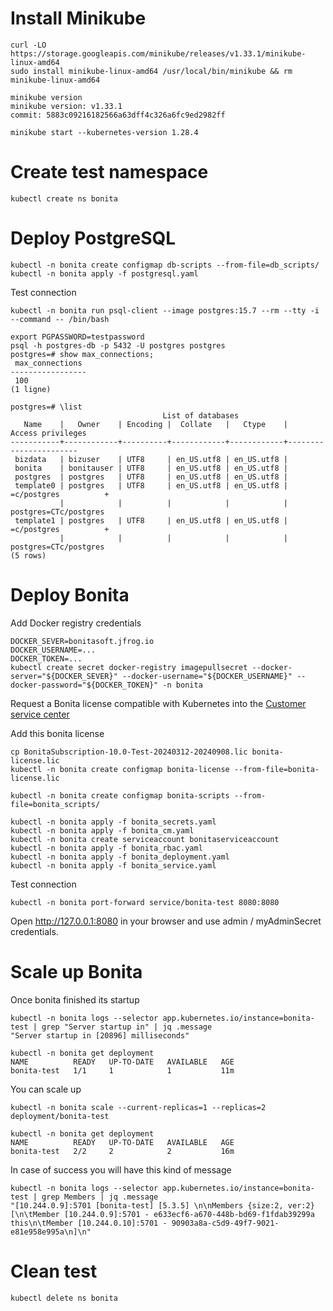 # Install Minikube

```
curl -LO https://storage.googleapis.com/minikube/releases/v1.33.1/minikube-linux-amd64
sudo install minikube-linux-amd64 /usr/local/bin/minikube && rm minikube-linux-amd64
```

```
minikube version
minikube version: v1.33.1
commit: 5883c09216182566a63dff4c326a6fc9ed2982ff
```

```
minikube start --kubernetes-version 1.28.4
```

# Create test namespace

```
kubectl create ns bonita
```

# Deploy PostgreSQL

```
kubectl -n bonita create configmap db-scripts --from-file=db_scripts/
kubectl -n bonita apply -f postgresql.yaml
```

Test connection

```
kubectl -n bonita run psql-client --image postgres:15.7 --rm --tty -i --command -- /bin/bash
```

```
export PGPASSWORD=testpassword
psql -h postgres-db -p 5432 -U postgres postgres
postgres=# show max_connections;
 max_connections 
-----------------
 100
(1 ligne)

postgres=# \list
                                  List of databases
   Name    |   Owner    | Encoding |  Collate   |   Ctype    |   Access privileges   
-----------+------------+----------+------------+------------+-----------------------
 bizdata   | bizuser    | UTF8     | en_US.utf8 | en_US.utf8 | 
 bonita    | bonitauser | UTF8     | en_US.utf8 | en_US.utf8 | 
 postgres  | postgres   | UTF8     | en_US.utf8 | en_US.utf8 | 
 template0 | postgres   | UTF8     | en_US.utf8 | en_US.utf8 | =c/postgres          +
           |            |          |            |            | postgres=CTc/postgres
 template1 | postgres   | UTF8     | en_US.utf8 | en_US.utf8 | =c/postgres          +
           |            |          |            |            | postgres=CTc/postgres
(5 rows)
```


# Deploy Bonita

Add Docker registry credentials
```
DOCKER_SEVER=bonitasoft.jfrog.io
DOCKER_USERNAME=...
DOCKER_TOKEN=...
kubectl create secret docker-registry imagepullsecret --docker-server="${DOCKER_SEVER}" --docker-username="${DOCKER_USERNAME}" --docker-password="${DOCKER_TOKEN}" -n bonita
```

Request a Bonita license compatible with Kubernetes into the [Customer service center](https://csc.bonitacloud.bonitasoft.com/apps/CustomerServices)

Add this bonita license
```
cp BonitaSubscription-10.0-Test-20240312-20240908.lic bonita-license.lic
kubectl -n bonita create configmap bonita-license --from-file=bonita-license.lic
```

```
kubectl -n bonita create configmap bonita-scripts --from-file=bonita_scripts/
```

```
kubectl -n bonita apply -f bonita_secrets.yaml
kubectl -n bonita apply -f bonita_cm.yaml
kubectl -n bonita create serviceaccount bonitaserviceaccount
kubectl -n bonita apply -f bonita_rbac.yaml
kubectl -n bonita apply -f bonita_deployment.yaml
kubectl -n bonita apply -f bonita_service.yaml
```

Test connection
```
kubectl -n bonita port-forward service/bonita-test 8080:8080
```

Open http://127.0.0.1:8080 in your browser and use admin / myAdminSecret credentials.

# Scale up Bonita

Once bonita finished its startup
```
kubectl -n bonita logs --selector app.kubernetes.io/instance=bonita-test | grep "Server startup in" | jq .message
"Server startup in [20896] milliseconds"
```

```
kubectl -n bonita get deployment
NAME          READY   UP-TO-DATE   AVAILABLE   AGE
bonita-test   1/1     1            1           11m
```

You can scale up
```
kubectl -n bonita scale --current-replicas=1 --replicas=2 deployment/bonita-test
```

```
kubectl -n bonita get deployment
NAME          READY   UP-TO-DATE   AVAILABLE   AGE
bonita-test   2/2     2            2           16m
```

In case of success you will have this kind of message
```
kubectl -n bonita logs --selector app.kubernetes.io/instance=bonita-test | grep Members | jq .message
"[10.244.0.9]:5701 [bonita-test] [5.3.5] \n\nMembers {size:2, ver:2} [\n\tMember [10.244.0.9]:5701 - e633ecf6-a670-448b-bd69-f1fdab39299a this\n\tMember [10.244.0.10]:5701 - 90903a8a-c5d9-49f7-9021-e81e958e995a\n]\n"
```

# Clean test

```
kubectl delete ns bonita
```